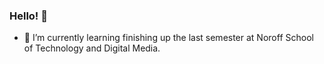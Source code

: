 ### Hello! 👋

- 🌱 I’m currently learning finishing up the last semester at Noroff School of Technology and Digital Media.
